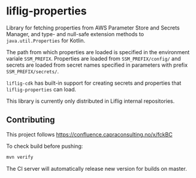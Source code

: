 # liflig-properties

Library for fetching properties from AWS Parameter Store and Secrets Manager, and type- and null-safe extension methods to `java.util.Properties` for Kotlin.

The path from which properties are loaded is specified in the environment variale `SSM_PREFIX`.
Properties are loaded from `SSM_PREFIX/config/` and secrets are loaded from secret names specified in parameters with prefix `SSM_PREFIX/secrets/`.

`liflig-cdk` has built-in support for creating secrets and properties that `liflig-properties` can load.

This library is currently only distributed in Liflig
internal repositories.

## Contributing

This project follows
https://confluence.capraconsulting.no/x/fckBC

To check build before pushing:

```bash
mvn verify
```

The CI server will automatically release new version for builds on master.
